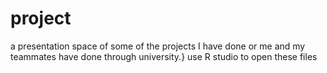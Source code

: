 # project
a presentation space of some of the projects I have done or me and my teammates have done through university.}
use R studio to open these files
